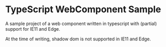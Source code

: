 # TypeScript WebComponent Sample
A sample project of a web component written in typescript with (partial) support for IE11 and Edge.

At the time of writing, shadow dom is not supported in IE11 and Edge.